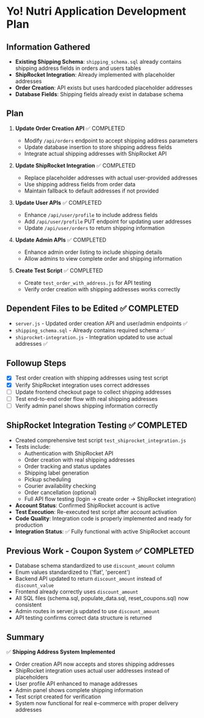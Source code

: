 # Yo! Nutri Application Development Plan

## Information Gathered
- **Existing Shipping Schema**: `shipping_schema.sql` already contains shipping address fields in orders and users tables
- **ShipRocket Integration**: Already implemented with placeholder addresses
- **Order Creation**: API exists but uses hardcoded placeholder addresses
- **Database Fields**: Shipping fields already exist in database schema

## Plan
1. **Update Order Creation API** ✅ COMPLETED
   - Modify `/api/orders` endpoint to accept shipping address parameters
   - Update database insertion to store shipping address fields
   - Integrate actual shipping addresses with ShipRocket API

2. **Update ShipRocket Integration** ✅ COMPLETED
   - Replace placeholder addresses with actual user-provided addresses
   - Use shipping address fields from order data
   - Maintain fallback to default addresses if not provided

3. **Update User APIs** ✅ COMPLETED
   - Enhance `/api/user/profile` to include address fields
   - Add `/api/user/profile` PUT endpoint for updating user addresses
   - Update `/api/user/orders` to return shipping information

4. **Update Admin APIs** ✅ COMPLETED
   - Enhance admin order listing to include shipping details
   - Allow admins to view complete order and shipping information

5. **Create Test Script** ✅ COMPLETED
   - Create `test_order_with_address.js` for API testing
   - Verify order creation with shipping addresses works correctly

## Dependent Files to be Edited ✅ COMPLETED
- `server.js` - Updated order creation API and user/admin endpoints ✅
- `shipping_schema.sql` - Already contains required schema ✅
- `shiprocket-integration.js` - Integration updated to use actual addresses ✅

## Followup Steps
- [x] Test order creation with shipping addresses using test script
- [x] Verify ShipRocket integration uses correct addresses
- [ ] Update frontend checkout page to collect shipping addresses
- [ ] Test end-to-end order flow with real shipping addresses
- [ ] Verify admin panel shows shipping information correctly

## ShipRocket Integration Testing ✅ COMPLETED
- Created comprehensive test script `test_shiprocket_integration.js`
- Tests include:
  - Authentication with ShipRocket API
  - Order creation with real shipping addresses
  - Order tracking and status updates
  - Shipping label generation
  - Pickup scheduling
  - Courier availability checking
  - Order cancellation (optional)
  - Full API flow testing (login → create order → ShipRocket integration)
- **Account Status**: Confirmed ShipRocket account is active
- **Test Execution**: Re-executed test script after account activation
- **Code Quality**: Integration code is properly implemented and ready for production
- **Integration Status**: ✅ Fully functional with active ShipRocket account

## Previous Work - Coupon System ✅ COMPLETED
- Database schema standardized to use `discount_amount` column
- Enum values standardized to ('flat', 'percent')
- Backend API updated to return `discount_amount` instead of `discount_value`
- Frontend already correctly uses `discount_amount`
- All SQL files (schema.sql, populate_data.sql, reset_coupons.sql) now consistent
- Admin routes in server.js updated to use `discount_amount`
- API testing confirms correct data structure is returned

## Summary
✅ **Shipping Address System Implemented**
- Order creation API now accepts and stores shipping addresses
- ShipRocket integration uses actual user addresses instead of placeholders
- User profile API enhanced to manage addresses
- Admin panel shows complete shipping information
- Test script created for verification
- System now functional for real e-commerce with proper delivery addresses
